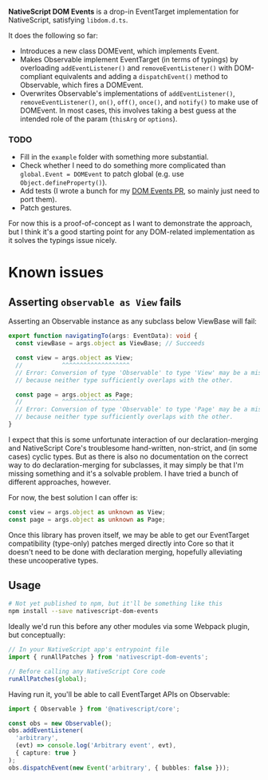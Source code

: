 **NativeScript DOM Events** is a drop-in EventTarget implementation for NativeScript, satisfying `libdom.d.ts`.

It does the following so far:

* Introduces a new class DOMEvent, which implements Event.
* Makes Observable implement EventTarget (in terms of typings) by overloading `addEventListener()` and `removeEventListener()` with DOM-compliant equivalents and adding a `dispatchEvent()` method to Observable, which fires a DOMEvent.
* Overwrites Observable's implementations of `addEventListener()`, `removeEventListener()`, `on()`, `off()`, `once()`, and `notify()` to make use of DOMEvent. In most cases, this involves taking a best guess at the intended role of the param (`thisArg` or `options`).

### TODO

* Fill in the `example` folder with something more substantial.
* Check whether I need to do something more complicated than `global.Event = DOMEvent` to patch global (e.g. use `Object.defineProperty()`).
* Add tests (I wrote a bunch for my [DOM Events PR](https://github.com/NativeScript/NativeScript/pull/10100), so mainly just need to port them).
* Patch gestures.

For now this is a proof-of-concept as I want to demonstrate the approach, but I think it's a good starting point for any DOM-related implementation as it solves the typings issue nicely.

# Known issues

## Asserting `observable as View` fails

Asserting an Observable instance as any subclass below ViewBase will fail:

```ts
export function navigatingTo(args: EventData): void {
  const viewBase = args.object as ViewBase; // Succeeds

  const view = args.object as View;
  //           ^^^^^^^^^^^^^^^^^^^
  // Error: Conversion of type 'Observable' to type 'View' may be a mistake
  // because neither type sufficiently overlaps with the other.

  const page = args.object as Page;
  //           ^^^^^^^^^^^^^^^^^^^
  // Error: Conversion of type 'Observable' to type 'Page' may be a mistake
  // because neither type sufficiently overlaps with the other.
}
```

I expect that this is some unfortunate interaction of our declaration-merging and NativeScript Core's troublesome hand-written, non-strict, and (in some cases) cyclic types. But as there is also no documentation on the correct way to do declaration-merging for subclasses, it may simply be that I'm missing something and it's a solvable problem. I have tried a bunch of different approaches, however.

For now, the best solution I can offer is:

```ts
const view = args.object as unknown as View;
const page = args.object as unknown as Page;
```

Once this library has proven itself, we may be able to get our EventTarget compatibility (type-only) patches merged directly into Core so that it doesn't need to be done with declaration merging, hopefully alleviating these uncooperative types.

## Usage

```sh
# Not yet published to npm, but it'll be something like this
npm install --save nativescript-dom-events
```

Ideally we'd run this before any other modules via some Webpack plugin, but conceptually:

```ts
// In your NativeScript app's entrypoint file
import { runAllPatches } from 'nativescript-dom-events';

// Before calling any NativeScript Core code
runAllPatches(global);
```

Having run it, you'll be able to call EventTarget APIs on Observable:

```ts
import { Observable } from '@nativescript/core';

const obs = new Observable();
obs.addEventListener(
  'arbitrary',
  (evt) => console.log('Arbitrary event', evt),
  { capture: true }
);
obs.dispatchEvent(new Event('arbitrary', { bubbles: false }));
```
